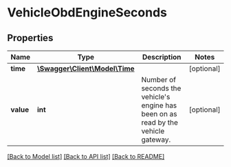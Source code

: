 # VehicleObdEngineSeconds

## Properties
Name | Type | Description | Notes
------------ | ------------- | ------------- | -------------
**time** | [**\Swagger\Client\Model\Time**](Time.md) |  | [optional] 
**value** | **int** | Number of seconds the vehicle&#39;s engine has been on as read by the vehicle gateway. | [optional] 

[[Back to Model list]](../README.md#documentation-for-models) [[Back to API list]](../README.md#documentation-for-api-endpoints) [[Back to README]](../README.md)


